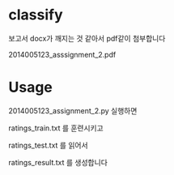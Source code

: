 # classify

보고서 docx가 깨지는 것 같아서 pdf같이 첨부합니다

2014005123_asssignment_2.pdf

# Usage

2014005123_assignment_2.py 실행하면 

ratings_train.txt 를 훈련시키고

ratings_test.txt 를 읽어서

ratings_result.txt 를 생성합니다
